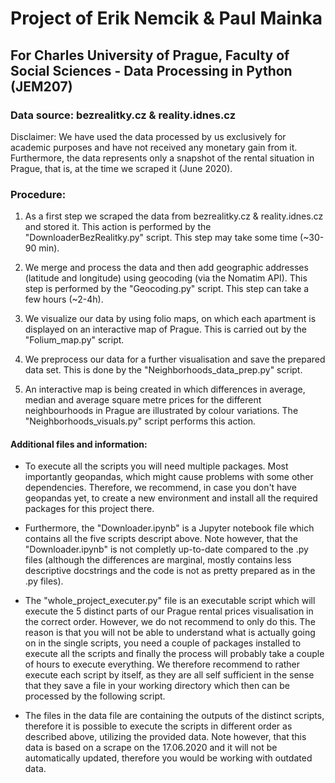 # Project of Erik Nemcik & Paul Mainka

## For Charles University of Prague, Faculty of Social Sciences - Data Processing in Python (JEM207)

### Data source: bezrealitky.cz & reality.idnes.cz 
Disclaimer: We have used the data processed by us exclusively for academic purposes and have  not received any monetary gain from it. Furthermore, the data represents only a snapshot of the rental situation in Prague, that is, at the time we scraped it (June 2020).

### Procedure: 
1. As a first step we scraped the data from bezrealitky.cz & reality.idnes.cz and stored it. This action is performed by the "DownloaderBezRealitky.py" script. This step may take some time (~30-90 min).

2. We merge and process the data and then add geographic addresses (latitude and longitude) using geocoding (via the Nomatim API). This step is performed by the "Geocoding.py" script. This step can take a few hours (~2-4h).

3. We visualize our data by using folio maps, on which each apartment is displayed on an interactive map of Prague. This is carried out by the "Folium_map.py" script.

4. We preprocess our data for a further visualisation and save the prepared data set. This is done by the "Neighborhoods_data_prep.py" script.

5. An interactive map is being created in which differences in average, median and average square metre prices for the different neighbourhoods in Prague are illustrated by colour variations. The "Neighborhoods_visuals.py" script performs this action.

#### Additional files and information:
- To execute all the scripts you will need multiple packages. Most importantly geopandas, which might cause problems with some other dependencies. Therefore, we recommend, in case you don't have geopandas yet, to create a new environment and install all the required packages for this project there. 

- Furthermore, the "Downloader.ipynb" is a Jupyter notebook file which contains all the five scripts descript above. Note however, that the "Downloader.ipynb" is not completly up-to-date compared to the .py files (although the differences are marginal, mostly contains less descriptive docstrings and the code is not as pretty prepared as in the .py files).

- The "whole_project_executer.py" file is an executable script which will execute the 5 distinct parts of our Prague rental prices visualisation in the correct order. However, we do not recommend to only do this. The reason is that you will not be able to understand what is actually going on in the single scripts, you need a couple of packages installed to execute all the scripts and finally the process will probably take a couple of hours to execute everything. We therefore recommend to rather execute each script by itself, as they are all self sufficient in the sense that they save a file in your working directory which then can be processed by the following script.

- The files in the data file are containing the outputs of the distinct scripts, therefore it is possible to execute the scripts in different order as described above, utilizing the provided data. Note however, that this data is based on a scrape on the 17.06.2020 and it will not be automatically updated, therefore you would be working with outdated data.



